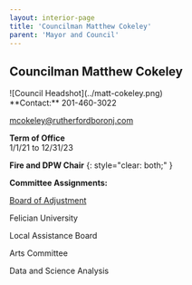 ```yaml
---
layout: interior-page
title: 'Councilman Matthew Cokeley'
parent: 'Mayor and Council'
---
```


## Councilman Matthew Cokeley

<div class="mayor-and-council-profile">
<div markdown=1>
![Council Headshot](../matt-cokeley.png)
</div>
<div markdown=1>
**Contact:**  
201-460-3022

mcokeley@rutherfordboronj.com

**Term of Office**  
1/1/21 to 12/31/23

**Fire and DPW Chair**
{: style="clear: both;" }

**Committee Assignments:**  

[Board of Adjustment](/board-of-adjustment/)

Felician University

Local Assistance Board

Arts Committee

Data and Science Analysis
</div>
</div>
